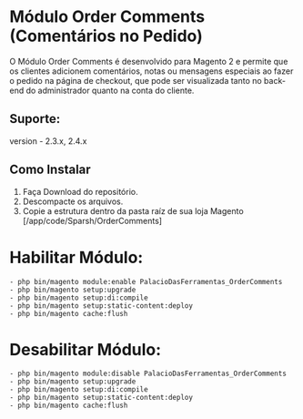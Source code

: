 # Módulo Order Comments (Comentários no Pedido)

O Módulo Order Comments é desenvolvido para Magento 2 e permite que os clientes adicionem comentários, notas ou mensagens especiais ao fazer o pedido na página de checkout, que pode ser visualizada tanto no back-end do administrador quanto na conta do cliente.

## Suporte: 

version - 2.3.x, 2.4.x

## Como Instalar

1. Faça Download do repositório.
2. Descompacte os arquivos.
3. Copie a estrutura dentro da pasta raíz de sua loja Magento [/app/code/Sparsh/OrderComments]

# Habilitar Módulo:

```
- php bin/magento module:enable PalacioDasFerramentas_OrderComments
- php bin/magento setup:upgrade
- php bin/magento setup:di:compile
- php bin/magento setup:static-content:deploy
- php bin/magento cache:flush
```

# Desabilitar Módulo:

```
- php bin/magento module:disable PalacioDasFerramentas_OrderComments
- php bin/magento setup:upgrade
- php bin/magento setup:di:compile
- php bin/magento setup:static-content:deploy
- php bin/magento cache:flush
```

